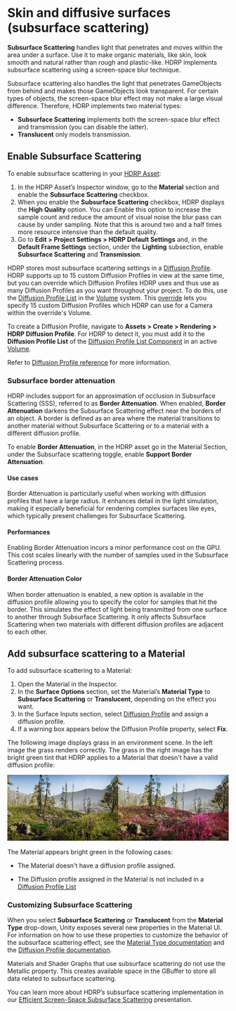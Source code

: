 # Skin and diffusive surfaces (subsurface scattering)

__Subsurface Scattering__ handles light that penetrates and moves within the area under a surface. Use it to make organic materials, like skin, look smooth and natural rather than rough and plastic-like. HDRP implements subsurface scattering using a screen-space blur technique.

Subsurface scattering also handles the light that penetrates GameObjects from behind and makes those GameObjects look transparent. For certain types of objects, the screen-space blur effect may not make a large visual difference. Therefore, HDRP implements two material types:

* __Subsurface Scattering__ implements both the screen-space blur effect and transmission (you can disable the latter).
* __Translucent__ only models transmission.

## Enable Subsurface Scattering

To enable subsurface scattering in your [HDRP Asset](HDRP-Asset.md):

1. In the HDRP Asset’s Inspector window, go to the __Material__ section and enable the __Subsurface Scattering__ checkbox.
2. When you enable the __Subsurface Scattering__ checkbox, HDRP displays the __High Quality__ option. You can Enable this option to increase the sample count and reduce the amount of visual noise the blur pass can cause by under sampling. Note that this is around two and a half times more resource intensive than the default quality.
3. Go to **Edit > Project Settings > HDRP Default Settings** and, in the **Default Frame Settings** section, under the __Lighting__ subsection, enable __Subsurface Scattering__ and __Transmission__.

HDRP stores most subsurface scattering settings in a [Diffusion Profile](diffusion-profile-reference.md). HDRP supports up to 15 custom Diffusion Profiles in view at the same time, but you can override which Diffusion Profiles HDRP uses and thus use as many Diffusion Profiles as you want throughout your project. To do this, use the [Diffusion Profile List](Override-Diffusion-Profile.md) in the [Volume](understand-volumes.md) system. This [override](volume-component.md) lets you specify 15 custom Diffusion Profiles which HDRP can use for a Camera within the override's Volume.

To create a Diffusion Profile, navigate to __Assets > Create > Rendering > HDRP Diffusion Profile__.
For HDRP to detect it, you must add it to the **Diffusion Profile List** of the [Diffusion Profile List Component](Override-Diffusion-Profile.md) in an active [Volume](understand-volumes.md).

Refer to [Diffusion Profile reference](diffusion-profile-reference.md) for more information.

### Subsurface border attenuation

HDRP includes support for an approximation of occlusion in Subsurface Scattering (SSS), referred to as **Border Attenuation**. When enabled, **Border Attenuation** darkens the Subsurface Scattering effect near the borders of an object. A border is defined as an area where the material transitions to another material without Subsurface Scattering or to a material with a different diffusion profile.

To enable **Border Attenuation**, in the HDRP asset go in the Material Section, under the Subsurface scattering toggle, enable **Support Border Attenuation**.

#### Use cases

Border Attenuation is particularly useful when working with diffusion profiles that have a large radius. It enhances detail in the light simulation, making it especially beneficial for rendering complex surfaces like eyes, which typically present challenges for Subsurface Scattering.

#### Performances

Enabling Border Attenuation incurs a minor performance cost on the GPU. This cost scales linearly with the number of samples used in the Subsurface Scattering process.

#### Border Attenuation Color

When border attenuation is enabled, a new option is available in the diffusion profile allowing you to specify the color for samples that hit the border. This simulates the effect of light being transmitted from one surface to another through Subsurface Scattering. It only affects Subsurface Scattering when two materials with different diffusion profiles are adjacent to each other.

## Add subsurface scattering to a Material

To add subsurface scattering to a Material:

1. Open the Material in the Inspector.
2. In the **Surface Options** section, set the Material’s __Material Type__ to __Subsurface Scattering__ or __Translucent__, depending on the effect you want.
3. In the Surface Inputs section, select [Diffusion Profile](diffusion-profile-reference.md) and assign a diffusion profile.
4. If a warning box appears below the Diffusion Profile property, select **Fix**.

The following image displays grass in an environment scene. In the left image the grass renders correctly. The grass in the right image has the bright green tint that HDRP applies to a Material that doesn't have a valid diffusion profile:

![](Images/missing_profile.png)

The Material appears bright green in the following cases:

- The Material doesn't have a diffusion profile assigned.

- The Diffusion profile assigned in the Material is not included in a [Diffusion Profile List](diffusion-profile-reference.md)

### Customizing Subsurface Scattering

When you select __Subsurface Scattering__ or __Translucent__ from the __Material Type__ drop-down, Unity exposes several new properties in the Material UI. For information on how to use these properties to customize the behavior of the subsurface scattering effect, see the [Material Type documentation](Material-Type.md) and the [Diffusion Profile documentation](diffusion-profile-reference.md).

Materials and Shader Graphs that use subsurface scattering do not use the Metallic property. This creates available space in the GBuffer to store all data related to subsurface scattering.

You can learn more about HDRP’s subsurface scattering implementation in our [Efficient Screen-Space Subsurface Scattering](http://advances.realtimerendering.com/s2018/Efficient%20screen%20space%20subsurface%20scattering%20Siggraph%202018.pdf) presentation.
